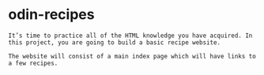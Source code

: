 # odin-recipes

    It’s time to practice all of the HTML knowledge you have acquired. In this project, you are going to build a basic recipe website.

    The website will consist of a main index page which will have links to a few recipes.